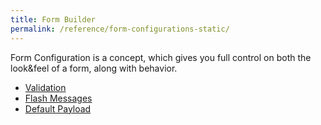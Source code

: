 ```yaml
---
title: Form Builder
permalink: /reference/form-configurations-static/
---
```


Form Configuration is a concept, which gives you full control on both the look&feel of a form, along with behavior.

* [Validation](/reference/form-configurations-static/validation)
* [Flash Messages](/reference/form-configurations-static/flash-messages)
* [Default Payload](/reference/form-configurations-static/default-payload)
